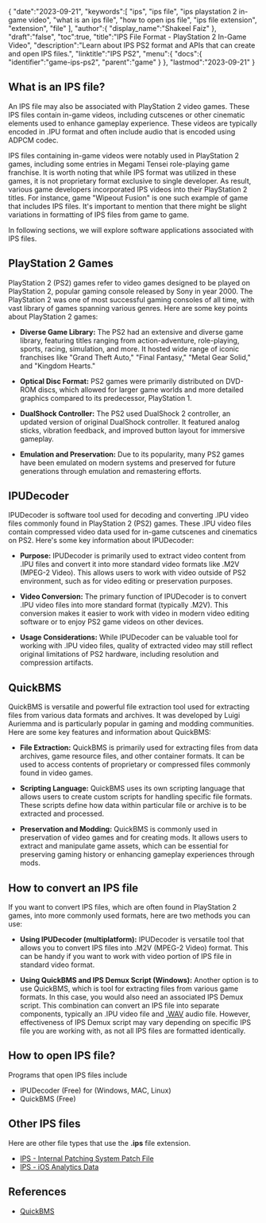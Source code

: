 {
   "date":"2023-09-21",
   "keywords":[
    "ips",
    "ips file",
    "ips playstation 2 in-game video",
    "what is an ips file",
    "how to open ips file",
    "ips file extension",
    "extension",
    "file"
   ],
   "author":{
      "display_name":"Shakeel Faiz"
   },
   "draft":"false",
   "toc":true,
   "title":"IPS File Format - PlayStation 2 In-Game Video",
   "description":"Learn about IPS PS2 format and APIs that can create and open IPS files.",
   "linktitle":"IPS PS2",
   "menu":{
      "docs":{
         "identifier":"game-ips-ps2",
         "parent":"game"
      }
   },
   "lastmod":"2023-09-21"
}

## What is an IPS file?

An IPS file may also be associated with PlayStation 2 video games. These IPS files contain in-game videos, including cutscenes or other cinematic elements used to enhance gameplay experience. These videos are typically encoded in .IPU format and often include audio that is encoded using ADPCM codec.

IPS files containing in-game videos were notably used in PlayStation 2 games, including some entries in Megami Tensei role-playing game franchise. It is worth noting that while IPS format was utilized in these games, it is not proprietary format exclusive to single developer. As result, various game developers incorporated IPS videos into their PlayStation 2 titles. For instance, game "Wipeout Fusion" is one such example of game that includes IPS files. It's important to mention that there might be slight variations in formatting of IPS files from game to game.

In following sections, we will explore software applications associated with IPS files.

## PlayStation 2 Games

PlayStation 2 (PS2) games refer to video games designed to be played on PlayStation 2, popular gaming console released by Sony in year 2000. The PlayStation 2 was one of most successful gaming consoles of all time, with vast library of games spanning various genres. Here are some key points about PlayStation 2 games:

- **Diverse Game Library:** The PS2 had an extensive and diverse game library, featuring titles ranging from action-adventure, role-playing, sports, racing, simulation, and more. It hosted wide range of iconic franchises like "Grand Theft Auto," "Final Fantasy," "Metal Gear Solid," and "Kingdom Hearts."

- **Optical Disc Format:** PS2 games were primarily distributed on DVD-ROM discs, which allowed for larger game worlds and more detailed graphics compared to its predecessor, PlayStation 1.

- **DualShock Controller:** The PS2 used DualShock 2 controller, an updated version of original DualShock controller. It featured analog sticks, vibration feedback, and improved button layout for immersive gameplay.

- **Emulation and Preservation:** Due to its popularity, many PS2 games have been emulated on modern systems and preserved for future generations through emulation and remastering efforts.

## IPUDecoder

IPUDecoder is software tool used for decoding and converting .IPU video files commonly found in PlayStation 2 (PS2) games. These .IPU video files contain compressed video data used for in-game cutscenes and cinematics on PS2. Here's some key information about IPUDecoder:

- **Purpose:** IPUDecoder is primarily used to extract video content from .IPU files and convert it into more standard video formats like .M2V (MPEG-2 Video). This allows users to work with video outside of PS2 environment, such as for video editing or preservation purposes.

- **Video Conversion:** The primary function of IPUDecoder is to convert .IPU video files into more standard format (typically .M2V). This conversion makes it easier to work with video in modern video editing software or to enjoy PS2 game videos on other devices.

- **Usage Considerations:** While IPUDecoder can be valuable tool for working with .IPU video files, quality of extracted video may still reflect original limitations of PS2 hardware, including resolution and compression artifacts.

## QuickBMS

QuickBMS is versatile and powerful file extraction tool used for extracting files from various data formats and archives. It was developed by Luigi Auriemma and is particularly popular in gaming and modding communities. Here are some key features and information about QuickBMS:

- **File Extraction:** QuickBMS is primarily used for extracting files from data archives, game resource files, and other container formats. It can be used to access contents of proprietary or compressed files commonly found in video games.

- **Scripting Language:** QuickBMS uses its own scripting language that allows users to create custom scripts for handling specific file formats. These scripts define how data within particular file or archive is to be extracted and processed.

- **Preservation and Modding:** QuickBMS is commonly used in preservation of video games and for creating mods. It allows users to extract and manipulate game assets, which can be essential for preserving gaming history or enhancing gameplay experiences through mods.

## How to convert an IPS file

If you want to convert IPS files, which are often found in PlayStation 2 games, into more commonly used formats, here are two methods you can use:

- **Using IPUDecoder (multiplatform):** IPUDecoder is versatile tool that allows you to convert IPS files into .M2V (MPEG-2 Video) format. This can be handy if you want to work with video portion of IPS file in standard video format.

- **Using QuickBMS and IPS Demux Script (Windows):** Another option is to use QuickBMS, which is tool for extracting files from various game formats. In this case, you would also need an associated IPS Demux script. This combination can convert an IPS file into separate components, typically an .IPU video file and [.WAV](/audio/wav/) audio file. However, effectiveness of IPS Demux script may vary depending on specific IPS file you are working with, as not all IPS files are formatted identically.

## How to open IPS file?

Programs that open IPS files include

- IPUDecoder (Free) for (Windows, MAC, Linux)
- QuickBMS (Free)

## Other IPS files

Here are other file types that use the **.ips** file extension.

- [IPS - Internal Patching System Patch File](/game/ips/)
- [IPS - iOS Analytics Data](/misc/ips/)

## References
* [QuickBMS](http://aluigi.altervista.org/quickbms.htm)
